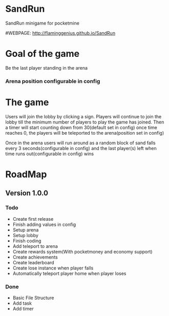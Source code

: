 # SandRun
SandRun minigame for pocketmine

#WEBPAGE:
http://flaminggenius.github.io/SandRun

# Goal of the game
Be the last player standing in the arena

### Arena position configurable in config

# The game

Users will join the lobby by clicking a sign.
Players will continue to join the lobby till the minimum number of players to play the game has joined.
Then a timer will start counting down from 30(default set in config) once time reaches 0, the players will be teleported to the arena(position set in config)

Once in the arena users will run around as a random block of sand falls every 3 seconds(configurable in config) and the last player(s) left when time runs out(configurable in config) wins

# RoadMap

## Version 1.0.0
### Todo
* Create first release
* Finish adding values in config
* Setup arena
* Setup lobby
* Finish coding
* Add teleport to arena
* Create rewards system(With pocketmoney and economy support)
* Create achievements
* Create leaderboard
* Create lose instance when player falls
* Automatically teleport player home when player loses

### Done
* Basic File Structure
* Add task
* Add timer
